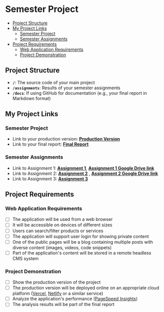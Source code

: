 # Semester Project <!-- omit in toc -->

- [Project Structure](#project-structure)
- [My Project Links](#my-project-links)
  - [Semester Project](#semester-project)
  - [Semester Assignments](#semester-assignments)
- [Project Requirements](#project-requirements)
  - [Web Application Requirements](#web-application-requirements)
  - [Project Demonstration](#project-demonstration)

## Project Structure

- **`/`**: The source code of your main project
- **`/assignments`**: Results of your semester assignments
- **`/docs`**: If using GitHub for documentation (e.g., your final report in Markdown format)

## My Project Links

### Semester Project

- Link to your production version: [**Production Version**](URL_TO_PRODUCTION_VERSION) <!-- Replace with actual URL -->
- Link to your final report: [**Final Report**](URL_TO_FINAL_REPORT) <!-- Replace with actual URL -->
<!-- Add more as necessary -->

### Semester Assignments

- Link to Assignment 1: [**Assignment 1**](https://github.com/vstrah00/HCI-2024-25/blob/main/assignments/assignment1-figma.mp4)<!-- Replace with actual URL -->, [**Assignment 1 Google Drive link**](https://drive.google.com/file/d/15EFQorOM0uLifGyHFBdkVRrRRP9MU6tf/view?usp=sharing)
- Link to Assignment 2: [**Assignment 2**](https://github.com/vstrah00/HCI-2024-25/blob/main/assignments/assignment2-sitemap.docx) <!-- Replace with actual URL -->, [**Assignment 2 Google Drive link**](https://docs.google.com/document/d/18pAIGRBXkRz1NfC0Og7_Wnsk-Gq_DZwf/edit?usp=sharing&ouid=114074338266514380882&rtpof=true&sd=true)
- Link to Assignment 3: [**Assignment 3**](URL_TO_ASSIGNMENT_3) <!-- Replace with actual URL -->
<!-- Add more assignments as necessary -->

## Project Requirements

### Web Application Requirements

- [ ] The application will be used from a web browser
- [ ] It will be accessible on devices of different sizes
- [ ] Users can search/filter products or services
- [ ] The application will support user login for showing private content
- [ ] One of the public pages will be a blog containing multiple posts with diverse content (images, videos, code snippets)
- [ ] Part of the application's content will be stored in a remote headless CMS system

### Project Demonstration

- [ ] Show the production version of the project
- [ ] The production version will be deployed online on an appropriate cloud platform ([Vercel](https://vercel.com), [Netlify](https://www.netlify.com/) or a similar service)
- [ ] Analyze the application's performance ([PageSpeed Insights](https://pagespeed.web.dev/))
- [ ] The analysis results will be part of the final report